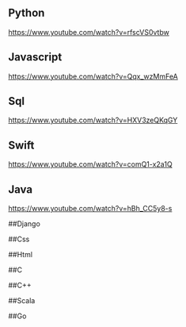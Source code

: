 ## Python
https://www.youtube.com/watch?v=rfscVS0vtbw

## Javascript
https://www.youtube.com/watch?v=Qqx_wzMmFeA

## Sql
https://www.youtube.com/watch?v=HXV3zeQKqGY

## Swift
https://www.youtube.com/watch?v=comQ1-x2a1Q

## Java
https://www.youtube.com/watch?v=hBh_CC5y8-s

##Django


##Css


##Html


##C


##C++


##Scala


##Go
